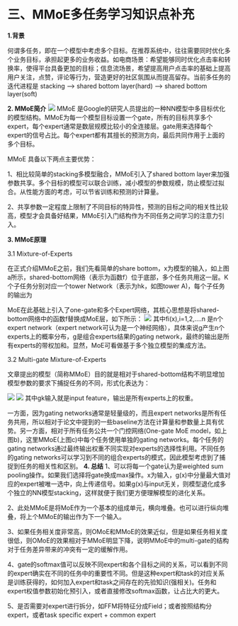# 三、MMoE多任务学习知识点补充
**1.背景**

何谓多任务，即在一个模型中考虑多个目标。在推荐系统中，往往需要同时优化多个业务目标，承担起更多的业务收益。如电商场景：希望能够同时优化点击率和转换率，使得平台具备更加的目标；信息流场景，希望提高用户点击率的基础上提高用户关注，点赞，评论等行为，营造更好的社区氛围从而提高留存。当前多任务的迭代进程是 stacking ——> shared bottom layer(hard)  ——> shared bottom layer(soft) 

**2. MMoE简介**
![](https://ai-studio-static-online.cdn.bcebos.com/e808d9710f4c45b0af13291fc41195fdececcb63e54947ab8749379482b2f3f7)
MMoE 是Google的研究人员提出的一种NN模型中多目标优化的模型结构。MMoE为每一个模型目标设置一个gate，所有的目标共享多个expert，每个expert通常是数层规模比较小的全连接层。gate用来选择每个expert的信号占比。每个expert都有其擅长的预测方向，最后共同作用于上面的多个目标。

MMoE 具备以下两点主要优势：

1、相比较简单的stacking多模型融合，MMoE引入了shared bottom layer来加强参数共享。多个目标的模型可以联合训练，减小模型的参数规模，防止模型过拟合。从性能方面的考虑，可以节省训练和预测的计算量。

2、共享参数一定程度上限制了不同目标的特异性，预测的目标之间的相关性比较高，模型才会具备好结果，MMoE引入门结构作为不同任务之间学习的注意力引入。

**3. MMoE原理**

3.1 Mixture-of-Experts

在正式介绍MMoE之前，我们先看简单的share bottom，x为模型的输入，如上图a所示，shared-bottom网络（表示为函数f）位于底部，多个任务共用这一层。K个子任务分别对应一个tower Network（表示为hk，如图tower A)，每个子任务的输出为

MoE在此基础上引入了one-gate和多个Expert网络，其核心思想是将shared-bottom网络中的函数f替换成MoE层，如下所示：
![](https://ai-studio-static-online.cdn.bcebos.com/f91b4a18963d4223a37f891454d617b2678315d1193e4c79a032ae60e67ab0e8)
其中fi(x),i=1,2,....n 是n个expert network（expert network可认为是一个神经网络），具体来说g产生n个experts上的概率分布，g是组合experts结果的gating network，最终的输出是所有experts的带权加和。显然，MoE可看做基于多个独立模型的集成方法。

3.2 Multi-gate Mixture-of-Experts

文章提出的模型（简称MMoE）目的就是相对于shared-bottom结构不明显增加模型参数的要求下捕捉任务的不同，形式化表达为：

![](https://ai-studio-static-online.cdn.bcebos.com/ce9b6595b4e9488bb6ff90c85d252e738d0bf68f56a64e62af3c4e6711623e81)
![](https://ai-studio-static-online.cdn.bcebos.com/1d6bdbff3cdb46ba8baaad5563e8d7676291551ea3d243378b96344c4377baef)
其中gk输入就是input feature，输出是所有experts上的权重。

一方面，因为gating networks通常是轻量级的，而且expert networks是所有任务共用，所以相对于论文中提到的一些baseline方法在计算量和参数量上具有优势。另一方面，相对于所有任务公共一个门控网络(One-gate MoE model，如上图b)，这里MMoE(上图c)中每个任务使用单独的gating networks。每个任务的gating networks通过最终输出权重不同实现对experts的选择性利用。不同任务的gating networks可以学习到不同的组合experts的模式，因此模型考虑到了捕捉到任务的相关性和区别。
**4. 总结**
1、可以将每一个gate认为是weighted sum pooling操作。如果我们选择将gate换成max操作。x为输入，g(x)中分量最大值对应的expert被唯一选中，向上传递信号。如果g(x)与input无关，则模型退化成多个独立的NN模型stacking，这样就便于我们更方便理解模型的进化关系。

2、此处MMoE是将MoE作为一个基本的组成单元，横向堆叠。也可以进行纵向堆叠，将上个MMoE的输出作为下一个输入。

3、如果任务相关度非常高，则OMoE和MMoE的效果近似，但是如果任务相关度很低，则OMoE的效果相对于MMoE明显下降，说明MMoE中的multi-gate的结构对于任务差异带来的冲突有一定的缓解作用。

4、gate的softmax值可以反映不同expert和各个目标之间的关系，可以看到不同的expert确实在不同的任务中的重要性不同。但是这种expert和task的对应关系是训练获得的，如何加入expert和task之间存在的先验知识(强相关)。任务和expert权值参数初始化预引入，或者直接修改softmax函数，让占比大的更大。

5、是否需要对expert进行拆分，如FFM将特征分成Field；或者按照结构分expert，或者task specific expert + common expert

